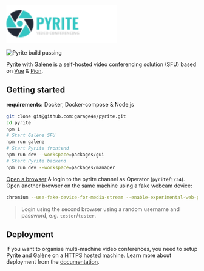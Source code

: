 <img height="100" src="./media/logo-text.svg">

![Pyrite build passing](https://github.com/garage44/pyrite/actions/workflows/test.yml/badge.svg)

[Pyrite](https://pyrite.video) with [Galène](https://github.com/jech/galene) is a self-hosted
video conferencing solution (SFU) based on [Vue](https://v3.vuejs.org/) & [Pion](https://github.com/pion/webrtc).

## Getting started

**requirements:** Docker, Docker-compose & Node.js

  ```bash
  git clone git@github.com:garage44/pyrite.git
  cd pyrite
  npm i
  # Start Galène SFU
  npm run galene
  # Start Pyrite frontend
  npm run dev --workspace=packages/gui
  # Start Pyrite backend
  npm run dev --workspace=packages/manager
  ```

[Open a browser](http://localhost:3000) & login to the pyrite channel
as Operator (`pyrite`/`1234`). Open another browser on the same machine
using a fake webcam device:

```bash
chromium --use-fake-device-for-media-stream --enable-experimental-web-platform-features --user-data-dir=/tmp/.chromium-tmp http://localhost:3000
```

> Login using the second browser using a random username and password, e.g. `tester`/`tester`.

## Deployment

If you want to organise multi-machine video conferences, you need to setup
Pyrite and Galène on a HTTPS hosted machine. Learn more about deployment
from the [documentation](./docs/index.md).
